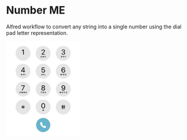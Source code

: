 # Number ME

Alfred workflow to convert any string into a single number using the dial pad letter representation.

<img src="./assets/dial-pad@0.5x.png" width="200">


